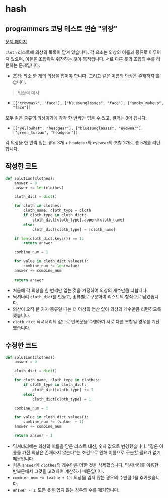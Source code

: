 # hash

## programmers 코딩 테스트 연습 "위장"

[문제 페이지](https://programmers.co.kr/learn/courses/30/lessons/42578?language=python3)

`cloth` 리스트에 의상의 목록이 담겨 있습니다. 각 요소는 의상의 이름과 종류로 이루어져 있으며, 이들을 조합하여 위장하는 것이 목적입니다. 서로 다른 옷의 조합의 수를 리턴하는 문제입니다.

- 조건: 최소 한 개의 의상을 입어야 합니다. 그리고 같은 이름의 의상은 존재하지 않습니다.

> 입출력 예시

- `[["crowmask", "face"], ["bluesunglasses", "face"], ["smoky_makeup", "face"]]`

모두 같은 종류의 의상이기에 각각 한 번씩만 입을 수 있고, 결과는 3이 됩니다.

- `[["yellowhat", "headgear"], ["bluesunglasses", "eyewear"], ["green_turban", "headgear"]] `

각 의상을 한 번씩 입는 경우 3개 + `headgear`와 `eyewear`의 조합 2개로 총 5개를 리턴합니다.

## 작성한 코드

```python
def solution(clothes):
    answer = 0
    answer += len(clothes)

    cloth_dict = dict()

    for cloth in clothes:
        cloth_name, cloth_type = cloth
        if cloth_type in cloth_dict:
            cloth_dict[cloth_type].append(cloth_name)
        else:
            cloth_dict[cloth_type] = [cloth_name]

    if len(cloth_dict.keys()) == 1:
        return answer

    combine_num = 1

    for value in cloth_dict.values():
        combine_num *= len(value)
    answer += combine_num

    return answer
```

- 처음에 각 의상을 한 번씩만 입는 것을 가정하여 의상의 개수만큼 더합니다.
- 딕셔너리 `cloth_dict`를 만들고, 종류별로 구분하여 리스트의 형식으로 담았습니다.
- 의상이 오직 한 가지 종류일 때는 더 이상의 연산 없이 의상의 개수만큼 리턴하도록 했습니다.
- `cloth_dict` 딕셔너리의 값으로 반복문을 수행하여 서로 다른 조합일 경우를 계산했습니다.

## 수정한 코드

```python
def solution(clothes):
    answer = 0

    cloth_dict = dict()

    for cloth_name, cloth_type in clothes:
        if cloth_type in cloth_dict:
            cloth_dict[cloth_type] += 1
        else:
            cloth_dict[cloth_type] = 1

    combine_num = 1

    for value in cloth_dict.values():
        combine_num *= (value  + 1)
    answer += combine_num

    return answer - 1

```

- 딕셔너리에는 의상의 이름을 담은 리스트 대신, 숫자 값으로 변경했습니다. "같은 이름을 가진 의상은 존재하지 않는다"는 조건으로 인해 이름으로 구분할 필요가 없기 떄문입니다.
- 처음 `answer`에 `clothes`의 개수만큼 더한 것을 삭제했습니다. 딕셔너리를 이용한 반복문에서 그것을 고려하여 계산하기 때문입니다.
- `combine_num *= (value + 1)`: 의상을 입지 않는 경우의 수만큼 1을 추가했습니다.
- `answer - 1`: 모든 옷을 입지 않는 경우의 수를 제거합니다.
